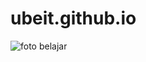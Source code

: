 # ubeit.github.io
![foto belajar](https://user-images.githubusercontent.com/81946789/113653692-8558ab00-96c0-11eb-8ba0-c137c8d5989e.jpg)
